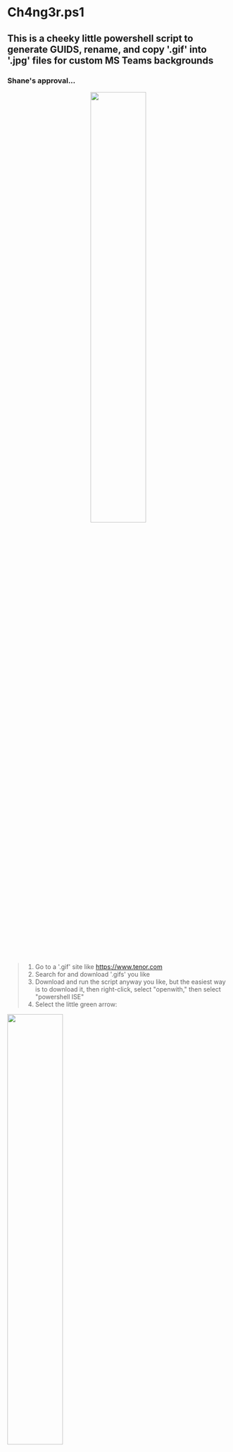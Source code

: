 # Ch4ng3r.ps1

## This is a cheeky little powershell script to generate GUIDS, rename, and copy '.gif' into '.jpg' files for custom MS Teams backgrounds

### Shane's approval...
<p align="center">
<img width=50% height=50% src=https://github.com/Cyb3rW1LL/t34ms/assets/39623516/c366e763-8cee-45c1-8baf-4f50f25b587d>
</p>


###
> 1. Go to a '.gif' site like https://www.tenor.com
> 2. Search for and download '.gifs' you like
> 3. Download and run the script anyway you like, but the easiest way is to download it, then right-click, select "openwith," then select "powershell ISE"
> 4. Select the little green arrow: 
<p alignt="left">
<img width=50% height=50% src=https://github.com/Cyb3rW1LL/t34ms/assets/39623516/28437919-ba3c-4864-89b4-ce1585e4167f>
</p>

> 5. Then select "Yes" when the prompt for powershell opens to allow the script to run as administrator (It will be fine, you can copy this script into an NLP service like OpenAI Chat-GPT, MS Copilot, or Google Gemini, etc)
> 6. Now, move your '.gifs' into the "Teams_Gifs" folder that opens when you run the script and delete the originals from your downloads folder
> 7. In the powershell terminal, press lowercase 'y' when you are finished and nothing else!
> 8. The script will complete execution and your backgrounds will be in your Teams folder
> 9. Finally, when you open Teams, before you join a call or during, go to your "video effects and settings" icon or locate it in-call by way of the "..." option on your toolbar near the top of the Teams window (it says "More" underneath it), and choose the new custom background you want to apply
> 10. You're welcome... 

# USE FREE SITES AT YOUR OWN RISK

### It is good practice to scan files from free sites, just to ensure system security**
### Examples of file analysis sites you can use and a URL reputation/resource scanner**
#### https://www.joesandbox.com/#windows
#### https://www.hybrid-analysis.com/
#### https://www.virustotal.com/gui/home/upload
#### https://urlscan.io/
